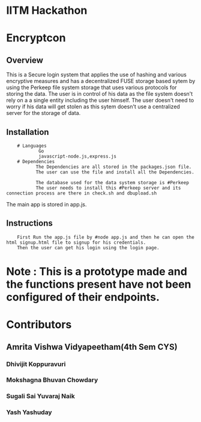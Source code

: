 # IITM Hackathon 
# Encryptcon

## Overview
This is a Secure login system that applies the use of hashing and various encryptive measures and has a decentralized FUSE storage based sytem by using the Perkeep file system storage that uses various protocols for storing the data.
The user is in control of his data as the file system doesn't rely on a a single entity including the user himself.
The user doesn't need to worry if his data will get stolen as this sytem doesn't use a centralized server for the storage of data.


## Installation
        # Languages
                Go
                javascript-node.js,express.js
        # Dependencies
               The Dependencies are all stored in the packages.json file.
               The user can use the file and install all the Dependencies.

               The database used for the data system storage is #Perkeep
               The user needs to install this #Perkeep server and its connection process are there in check.sh and dbupload.sh

The main app is stored in app.js.
 ## Instructions
        First Run the app.js file by #node app.js and then he can open the html signup.html file to signup for his credentials.
        Then the user can get his login using the login page.

# Note : This is a prototype made and the functions present have not been configured of their endpoints.

# Contributors
## Amrita Vishwa Vidyapeetham(4th Sem CYS)
### Dhivijit Koppuravuri
### Mokshagna Bhuvan Chowdary
### Sugali Sai Yuvaraj Naik
### Yash Yashuday
